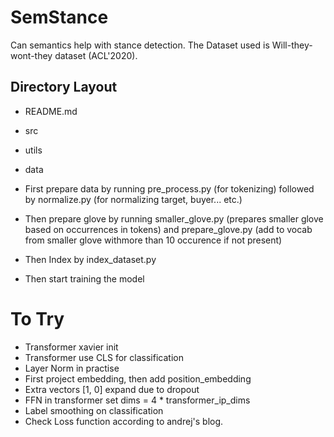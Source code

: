 # SemStance

Can semantics help with stance detection.
The Dataset used is Will-they-wont-they dataset (ACL'2020).

## Directory Layout

- README.md
- src
- utils
- data


- First prepare data by running pre_process.py (for tokenizing) followed by normalize.py (for normalizing target, buyer... etc.)
- Then prepare glove by running smaller_glove.py (prepares smaller glove based on occurrences in tokens) and prepare_glove.py (add to vocab from smaller glove withmore than 10 occurence if not present)
- Then Index by index_dataset.py

- Then start training the model


# To Try

- Transformer xavier init
- Transformer use CLS for classification
- Layer Norm in practise
- First project embedding, then add position_embedding
- Extra vectors [1, 0] expand due to dropout
- FFN in transformer set dims = 4 * transformer_ip_dims
- Label smoothing on classification
- Check Loss function according to andrej's blog.

